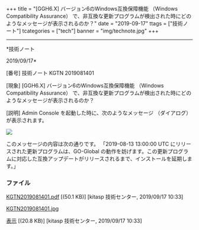 ﻿+++
title = "[GGH6.X] バージョン6のWindows互換保障機能 （Windows Compatibility Assurance） で、非互換な更新プログラムが検出された時にどのようなメッセージが表示されるのか？"
date = "2019-09-17"
ttags = ["技術ノート"]
tcategories = ["tech"]
banner = "img/technote.jpg"
+++

-----------------------------------------------------------------------------------------------------------------------------

*技術ノート

2019/09/17*


[番号]
技術ノート KGTN 2019081401

[現象]
[GGH6.X] バージョン6のWindows互換保障機能 （Windows Compatibility
Assurance）
で、非互換な更新プログラムが検出された時にどのようなメッセージが表示されるのか？

[説明]
Admin Console を起動した時に、次のようなメッセージ （ダイアログ）
が表示されます。

![](http://techreport.kitasp.net/attachments/download/4364/KGTN2019081401.jpg)

このメッセージの内容は次の通りです。 「2019-08-13 13:00:00 UTC
にリリースされた更新プログラムは、GO-Global
の動作を妨げます。この更新プログラムに対応した互換アップデートがリリースされるまで、インストールを延期します。」


### ファイル

 
 


[KGTN2019081401.pdf](http://techreport.kitasp.net/attachments/download/4363/KGTN2019081401.pdf)
 [(50.1 KB)] [kitasp 技術センター, 2019/09/17
10:33]

[KGTN2019081401.jpg](http://techreport.kitasp.net/attachments/download/4364/KGTN2019081401.jpg)

[表示](http://techreport.kitasp.net/attachments/4364/KGTN2019081401.jpg "表示")
 [(20.8 KB)] [kitasp 技術センター, 2019/09/17
10:33]


 


 

